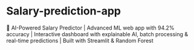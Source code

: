 # Salary-prediction-app
🎯 AI-Powered Salary Predictor | Advanced ML web app with 94.2% accuracy | Interactive dashboard with explainable AI, batch processing &amp; real-time predictions | Built with Streamlit &amp; Random Forest
